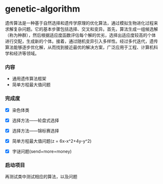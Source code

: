 # genetic-algorithm

遗传算法是一种基于自然选择和遗传学原理的优化算法，通过模拟生物进化过程来求解复杂问题。它的基本步骤包括选择、交叉和变异。首先，算法生成一组候选解（称为种群），然后根据适应度函数评估每个解的优劣，选择出适应度较高的个体进行交配，生成新的个体。接着，通过随机变异引入多样性。经过多代迭代，遗传算法能够逐步优化解，从而找到接近最优的解决方案，广泛应用于工程、计算机科学和经济等领域。
### 内容

- 通用遗传算法框架
- 简单方程最大值问题


### 完成度

- [x] 染色体类
- [x] 选择方法——轮盘式选择
- [x] 选择方法——锦标赛选择
- [x] 简单方程最大值问题(z = 6x-x^2+4y-y^2)
- [x] 字谜问题(send+more=money)


### 启动项目

再测试类中测试相应的算法，以及问题
